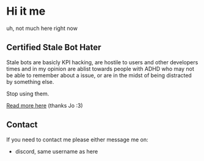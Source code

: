 # Hi it me

uh, not much here right now

## Certified Stale Bot Hater

Stale bots are basicly KPI hacking, are hostile to users and other developers times and in my opinion are ablist towards people with ADHD who may not be able to remember about a issue, or are in the midst of being distracted by something else.

Stop using them.

[Read more here](https://nostalebots.xyz/) (thanks Jo :3)


## Contact

If you need to contact me please either message me on:
* discord, same username as here
